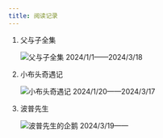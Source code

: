 ```yaml
---
title: 阅读记录
---
```


1.  父与子全集

    ![父与子全集](fuyuziquanji.jpg)
	2024/1/1——2024/3/18
2.  小布头奇遇记

    ![小布头奇遇记](xiaobutouqiyuji.png)
	2024/1/20——2024/3/17
3.  波普先生

    ![波普先生的企鹅](bopuxianshengdeqie.jpg)
	2024/3/19——
	

